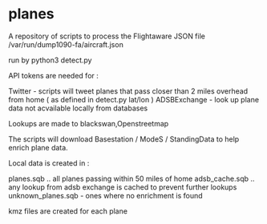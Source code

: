 # planes
A repository of scripts to process the Flightaware JSON file /var/run/dump1090-fa/aircraft.json 

run by python3 detect.py

API tokens are needed for :

Twitter - scripts will tweet planes that pass closer than 2 miles overhead from home ( as defined in detect.py lat/lon ) 
ADSBExchange  - look up plane data not acvailable locally from databases

Lookups are made to blackswan,Openstreetmap

The scripts will download  Basestation / ModeS / StandingData to help enrich plane data.

Local data is created in :

planes.sqb   .. all planes passing within 50 miles of home
adsb_cache.sqb .. any lookup from adsb exchange is cached to prevent further lookups
unknown_planes.sqb  - ones where no enrichment is found

kmz files are created for each plane 
